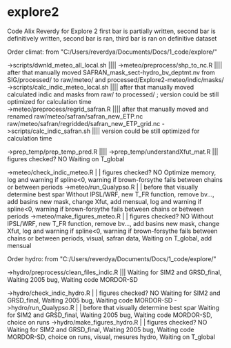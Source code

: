 # explore2
Code Alix Reverdy for Explore 2
first bar is partially written, second bar is definitively written, second bar is ran, third bar is ran on definitive dataset



Order climat:
from "C:/Users/reverdya/Documents/Docs/1_code/explore/"

->scripts/dwnld_meteo_all_local.sh			||||
->meteo/preprocess/shp_to_nc.R				||||	after that manually moved SAFRAN_mask_sect-hydro_bv_deptmt.nv from SIG/processed/ to raw/meteo/ and processed/Explore2-meteo/indic/masks/					
->scripts/calc_indic_meteo_local.sh			||||	after that manually moved calculated indic and masks from raw/ to processed/ ; version could be still optimized for calculation time							
->meteo/preprocess/regrid_safran.R			||||	after that manually moved and renamed raw/meteo/safran/safran_new_ETP.nc raw/meteo/safran/regridded/safran_new_ETP_grid.nc
->scripts/calc_indic_safran.sh				||||	version could be still optimized for calculation time

->prep_temp/prep_temp_pred.R				||||
->prep_temp/understandXfut_mat.R			|||	figures checked? NO														Waiting on T_global

->meteo/check_indic_meteo.R				| |	figures checked? NO														Optimize memory, log and warning if spline<0, warning if brown-forsythe fails between chains or between periods
->meteo/run_Qualypso.R					| |	before that visually determine best spar											Without IPSL/WRF, new T_FR function, remove bv..., add basins new mask, change Xfut, add mensual, log and warning if spline<0, warning if brown-forsythe fails between chains or between periods
->meteo/make_figures_meteo.R				| |	figures checked? NO														Without IPSL/WRF, new T_FR function,  remove bv..., add basins new mask, change Xfut, log and warning if spline<0, warning if brown-forsythe fails between chains or between periods, visual, safran data, Waiting on T_global, add mensual



Order hydro:
from "C:/Users/reverdya/Documents/Docs/1_code/explore/"

->hydro/preprocess/clean_files_indic.R			|||																	Waiting for SIM2 and GRSD_final, Waiting 2005 bug, Waiting code MORDOR-SD

->hydro/check_indic_hydro.R				| |	figures checked? NO														Waiting for SIM2 and GRSD_final, Waiting 2005 bug, Waiting code MORDOR-SD
->hydro/run_Qualypso.R					| |	before that visually determine best spar											Waiting for SIM2 and GRSD_final, Waiting 2005 bug, Waiting code MORDOR-SD, choice on runs
->hydro/make_figures_hydro.R				| |	figures checked? NO														Waiting for SIM2 and GRSD_final, Waiting 2005 bug, Waiting code MORDOR-SD, choice on runs, visual, mesures hydro, Waiting on T_global
